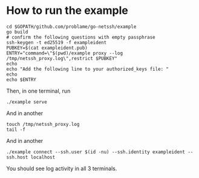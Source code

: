 # How to run the example

```
cd $GOPATH/github.com/problame/go-netssh/example
go build
# confirm the following questions with empty passphrase
ssh-keygen -t ed25519 -f exampleident
PUBKEY=$(cat exampleident.pub)
ENTRY="command=\"$(pwd)/example proxy --log /tmp/netssh_proxy.log\",restrict $PUBKEY"
echo
echo "Add the following line to your authorized_keys file: "
echo
echo $ENTRY
```

Then, in one terminal, run

```
./example serve
```

And in another

```
touch /tmp/netssh_proxy.log
tail -f
```

And in another

```
./example connect --ssh.user $(id -nu) --ssh.identity exampleident --ssh.host localhost
```

You should see log activity in all 3 terminals.
